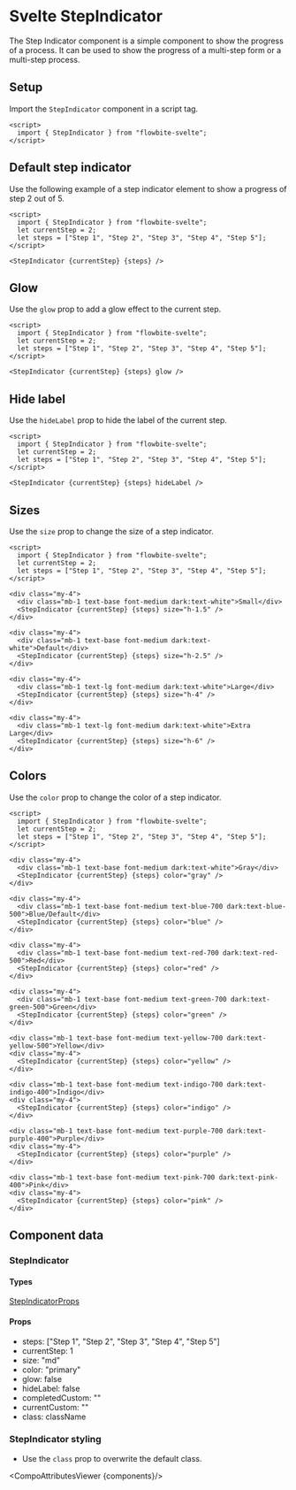 # Svelte StepIndicator


The Step Indicator component is a simple component to show the progress of a process. It can be used to show the progress of a multi-step form or a multi-step process.

## Setup

Import the `StepIndicator` component in a script tag.

```svelte
<script>
  import { StepIndicator } from "flowbite-svelte";
</script>
```

## Default step indicator

Use the following example of a step indicator element to show a progress of step 2 out of 5.

```svelte
<script>
  import { StepIndicator } from "flowbite-svelte";
  let currentStep = 2;
  let steps = ["Step 1", "Step 2", "Step 3", "Step 4", "Step 5"];
</script>

<StepIndicator {currentStep} {steps} />
```

## Glow

Use the `glow` prop to add a glow effect to the current step.

```svelte
<script>
  import { StepIndicator } from "flowbite-svelte";
  let currentStep = 2;
  let steps = ["Step 1", "Step 2", "Step 3", "Step 4", "Step 5"];
</script>

<StepIndicator {currentStep} {steps} glow />
```

## Hide label

Use the `hideLabel` prop to hide the label of the current step.

```svelte
<script>
  import { StepIndicator } from "flowbite-svelte";
  let currentStep = 2;
  let steps = ["Step 1", "Step 2", "Step 3", "Step 4", "Step 5"];
</script>

<StepIndicator {currentStep} {steps} hideLabel />
```

## Sizes

Use the `size` prop to change the size of a step indicator.

```svelte
<script>
  import { StepIndicator } from "flowbite-svelte";
  let currentStep = 2;
  let steps = ["Step 1", "Step 2", "Step 3", "Step 4", "Step 5"];
</script>

<div class="my-4">
  <div class="mb-1 text-base font-medium dark:text-white">Small</div>
  <StepIndicator {currentStep} {steps} size="h-1.5" />
</div>

<div class="my-4">
  <div class="mb-1 text-base font-medium dark:text-white">Default</div>
  <StepIndicator {currentStep} {steps} size="h-2.5" />
</div>

<div class="my-4">
  <div class="mb-1 text-lg font-medium dark:text-white">Large</div>
  <StepIndicator {currentStep} {steps} size="h-4" />
</div>

<div class="my-4">
  <div class="mb-1 text-lg font-medium dark:text-white">Extra Large</div>
  <StepIndicator {currentStep} {steps} size="h-6" />
</div>
```

## Colors

Use the `color` prop to change the color of a step indicator.

```svelte
<script>
  import { StepIndicator } from "flowbite-svelte";
  let currentStep = 2;
  let steps = ["Step 1", "Step 2", "Step 3", "Step 4", "Step 5"];
</script>

<div class="my-4">
  <div class="mb-1 text-base font-medium dark:text-white">Gray</div>
  <StepIndicator {currentStep} {steps} color="gray" />
</div>

<div class="my-4">
  <div class="mb-1 text-base font-medium text-blue-700 dark:text-blue-500">Blue/Default</div>
  <StepIndicator {currentStep} {steps} color="blue" />
</div>

<div class="my-4">
  <div class="mb-1 text-base font-medium text-red-700 dark:text-red-500">Red</div>
  <StepIndicator {currentStep} {steps} color="red" />
</div>

<div class="my-4">
  <div class="mb-1 text-base font-medium text-green-700 dark:text-green-500">Green</div>
  <StepIndicator {currentStep} {steps} color="green" />
</div>

<div class="mb-1 text-base font-medium text-yellow-700 dark:text-yellow-500">Yellow</div>
<div class="my-4">
  <StepIndicator {currentStep} {steps} color="yellow" />
</div>

<div class="mb-1 text-base font-medium text-indigo-700 dark:text-indigo-400">Indigo</div>
<div class="my-4">
  <StepIndicator {currentStep} {steps} color="indigo" />
</div>

<div class="mb-1 text-base font-medium text-purple-700 dark:text-purple-400">Purple</div>
<div class="my-4">
  <StepIndicator {currentStep} {steps} color="purple" />
</div>

<div class="mb-1 text-base font-medium text-pink-700 dark:text-pink-400">Pink</div>
<div class="my-4">
  <StepIndicator {currentStep} {steps} color="pink" />
</div>
```

## Component data

### StepIndicator

#### Types

[StepIndicatorProps](https://github.com/themesberg/flowbite-svelte/blob/main/src/lib/types.ts#L1491)

#### Props

- steps: ["Step 1", "Step 2", "Step 3", "Step 4", "Step 5"]
- currentStep: 1
- size: "md"
- color: "primary"
- glow: false
- hideLabel: false
- completedCustom: ""
- currentCustom: ""
- class: className


### StepIndicator styling

- Use the `class` prop to overwrite the default class.

<CompoAttributesViewer {components}/>
